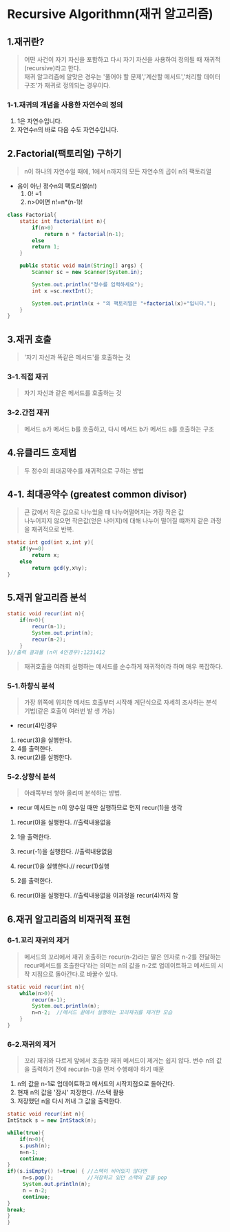 # Recursive Algorithmn(재귀 알고리즘)

## 1.재귀란?
>어떤 사건이 자기 자신을 포함하고 다시 자기 자신을 사용하여 정의될 때 재귀적(recursive)라고 한다.<br>
>재귀 알고리즘에 알맞은 경우는 '풀어야 할 문제','계산할 메서드','처리할 데이터구조'가 재귀로 정의되는 경우이다.
### 1-1.재귀의 개념을 사용한 자연수의 정의
1. 1은 자연수입니다.
2. 자연수n의 바로 다음 수도 자연수입니다.

## 2.Factorial(팩토리얼) 구하기
>n이 하나의 자연수일 때에, 1에서 n까지의 모든 자연수의 곱이 n의 팩토리얼
- 음이 아닌 정수n의 팩토리얼(n!) 
    1. 0! =1
    2. n>0이면 n!=n*(n-1)!

```java
class Factorial{
    static int factorial(int n){
        if(n>0)
            return n * factorial(n-1);
        else 
        return 1;
    }

    public static void main(String[] args) {
        Scanner sc = new Scanner(System.in);

        System.out.println("정수를 입력하세요");
        int x =sc.nextInt();

        System.out.println(x + "의 팩토리얼은 "+factorial(x)+"입니다.");
    }
}
```
## 3.재귀 호출
>'자기 자신과 똑같은 메서드'를 호출하는 것
### 3-1.직접 재귀
>자기 자신과 같은 메서드를 호출하는 것
### 3-2.간접 재귀
>메서드 a가 메서드 b를 호출하고, 다시 메서드 b가 메서드 a를 호출하는 구조

## 4.유클리드 호제법
>두 정수의 최대공약수를 재귀적으로 구하는 방법
## 4-1. 최대공약수 (greatest common divisor)
> 큰 값에서 작은 값으로 나누었을 때 나누어떨어지는 가장 작은 값 <br>나누어지지 않으면 작은값(얻은 나머지)에 대해 나누어 떨어질 떄까지 같은 과정을 재귀적으로 반복.

```java
static int gcd(int x,int y){
    if(y==0)
        return x;
    else
        return gcd(y,x%y);
}
```
## 5.재귀 알고리즘 분석

```java
static void recur(int n){
    if(n>0){
        recur(n-1);
        System.out.print(n);
        recur(n-2);
    }
}//출력 결과물 (n이 4인경우):1231412 
```
>재귀호출을 여러회 실행하는 메서드를 순수하게 재귀적이라 하며 매우 복잡하다.

### 5-1.하향식 분석
>가장 위쪽에 위치한 메서드 호출부터 시작해 계단식으로 자세히 조사하는 분석 기법(같은 호출이 여러번 발 생 가능)
- recur(4)인경우
1. recur(3)을 실행한다.
2. 4를 출력한다.
3. recur(2)를 실행한다.

### 5-2.상향식 분석
>아래쪽부터 쌓아 올리며 분석하는 방법.
- recur 메서드는 n이 양수일 때만 실행하므로 먼저 recur(1)을 생각
1. recur(0)을 실행한다. //출력내용없음
2. 1을 출력한다.
3. recur(-1)을 실행한다. //출력내용없음

1. recur(1)을 실행한다.// recur(1)실행
2. 2를 출력한다.
3. recur(0)을 실행한다. //출력내용없음 이과정을 recur(4)까지 함 

## 6.재귀 알고리즘의 비재귀적 표현
### 6-1.꼬리 재귀의 제거
>메서드의 꼬리에서 재귀 호출하는 recur(n-2)라는 말은 인자로 n-2를 전달하는 recur메서드를 호출한다'라는 의미는 n의 값을 n-2로 업데이트하고 메서드의 시작 지점으로 돌아간다.로 바꿀수 있다.
```java
static void recur(int n){
    while(n>0){
        recur(n-1);
        System.out.println(n);
        n=n-2;  //메서드 끝에서 실행하는 꼬리재귀를 제거한 모습
    }
}
```
### 6-2.재귀의 제거
>꼬리 재귀와 다르게 앞에서 호출한 재귀 메서드이 제거는 쉽지 않다. 변수 n의 값을 출력하기 전에 recur(n-1)을 먼저 수행해야 하기 때문
1. n의 값을 n-1로 업데이트하고 메서드의 시작지점으로 돌아간다.
2. 현재 n의 값을 '잠시' 저장한다. //스택 활용
3. 저장했던 n을 다시 꺼내 그 값을 출력한다. 
```java 
static void recur(int n){
IntStack s = new IntStack(n);

while(true){
    if(n>0){
    s.push(n);
    n=n-1;
    continue;
}
if)(s.isEmpty() !=true) { //스택이 비어있지 않다면
     n=s.pop();           //저장하고 있던 스택의 값을 pop
     System.out.println(n);
     n = n-2;
     continue;
}
break;
}
}
````